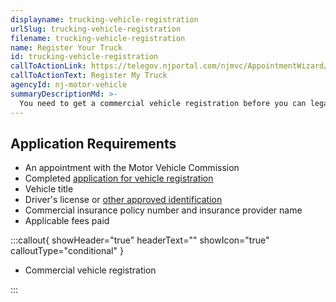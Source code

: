 ```yaml
---
displayname: trucking-vehicle-registration
urlSlug: trucking-vehicle-registration
filename: trucking-vehicle-registration
name: Register Your Truck
id: trucking-vehicle-registration
callToActionLink: https://telegov.njportal.com/njmvc/AppointmentWizard/8
callToActionText: Register My Truck
agencyId: nj-motor-vehicle
summaryDescriptionMd: >-
  You need to get a commercial vehicle registration before you can legally operate your business.
---
```


## Application Requirements

- An appointment with the Motor Vehicle Commission
- Completed [application for vehicle registration](https://www.nj.gov/mvc/pdf/vehicles/BA-49.pdf)
- Vehicle title
- Driver's license or [other approved identification](https://www.nj.gov/mvc/pdf/license/Standard_License_Sheet_Engl.pdf)
- Commercial insurance policy number and insurance provider name
- Applicable fees paid

:::callout{ showHeader="true" headerText="" showIcon="true" calloutType="conditional" }

- Commercial vehicle registration

:::

